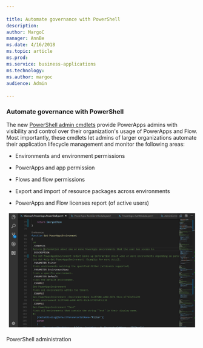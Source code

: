 ```yaml
---

title: Automate governance with PowerShell
description: 
author: MargoC
manager: AnnBe
ms.date: 4/16/2018
ms.topic: article
ms.prod: 
ms.service: business-applications
ms.technology: 
ms.author: margoc
audience: Admin

---
```

### Automate governance with PowerShell



The new [PowerShell admin cmdlets](https://powerapps.microsoft.com/blog/)
provide PowerApps admins with visibility and control over their organization's
usage of PowerApps and Flow. Most importantly, these cmdlets let admins of
larger organizations automate their application lifecycle management and monitor
the following areas:

-   Environments and environment permissions

-   PowerApps and app permission

-   Flows and flow permissions

-   Export and import of resource packages across environments

-   PowerApps and Flow licenses report (of active users)

![A screenshot of PowerShell administration](media/automate-governance-with-powershell-1.png "A screenshot of PowerShell administration")
<!-- Picture 12 -->


PowerShell administration


